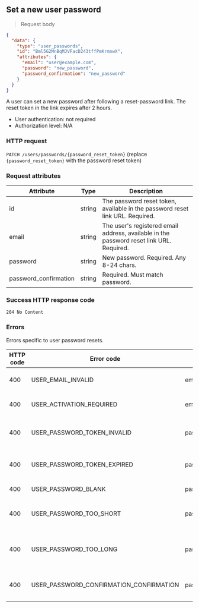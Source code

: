 ## Set a new user password

> Request body

```JSON
{
  "data": {
    "type": "user_passwords",
    "id": "Bml5G2MnBqMJVFacD243tffPmKrmnwX",
    "attributes": {
      "email": "user@example.com",
      "password": "new_password",
      "password_confirmation": "new_password"
    }
  }
}
```

A user can set a new password after following a reset-password link. The reset token in the link expires after 2 hours.

* User authentication: not required
* Authorization level: N/A

### HTTP request

`PATCH /users/passwords/{password_reset_token}` (replace `{password_reset_token}` with the password reset token)

### Request attributes

Attribute | Type | Description
--------- | ---- | -----------
id | string | The password reset token, available in the password reset link URL. Required.
email | string | The user's registered email address, available in the password reset link URL. Required.
password | string | New password. Required. Any 8-24 chars.
password_confirmation | string | Required. Must match password.

### Success HTTP response code

`204 No Content`

### Errors

Errors specific to user password resets.

HTTP code | Error code | Pointer | Title | Detail
--------- | ---------- | ------- | ----- | ------
400 | USER_EMAIL_INVALID | email | User not found. | Invalid email address.
400 | USER_ACTIVATION_REQUIRED | email | User activation required. | User not yet activated.
400 | USER_PASSWORD_TOKEN_INVALID | password_reset_token | Cannot reset user password. | Password reset token invalid.
400 | USER_PASSWORD_TOKEN_EXPIRED | password_reset_token | Cannot reset user password. | Password reset token expired.
400 | USER_PASSWORD_BLANK | password | Password is required.
400 | USER_PASSWORD_TOO_SHORT | password | Password cannot be less than 8 characters.
400 | USER_PASSWORD_TOO_LONG | password | Password cannot be more than 24 characters.
400 | USER_PASSWORD_CONFIRMATION_CONFIRMATION | password_confirmation | Password and confirmation must match.
